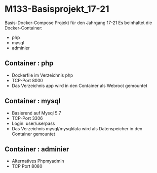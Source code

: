 # M133-Basisprojekt_17-21

Basis-Docker-Compose Projekt für den Jahrgang 17-21
Es beinhaltet die Docker-Container:

* php
* mysql
* adminier

## Container : php

* Dockerfile im Verzeichnis php
* TCP-Port 8000
* Das Verzeichnis app wird in den Container als Webroot gemountet

## Container : mysql

* Basierend auf Mysql 5.7
* TCP-Port 3306
* Login: user/userpass
* Das Verzeichnis mysql/mysqldata wird als Datenspeicher in den Container gemountet

## Container : adminier

* Alternatives Phpmyadmin
* TCP Port 8080

